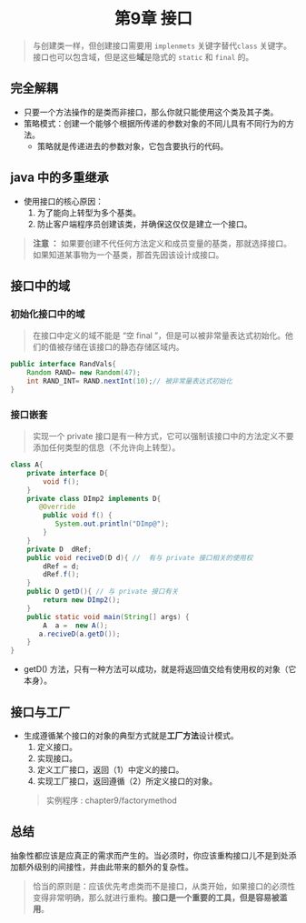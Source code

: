 # <center> 第9章 接口 </center> #
> 与创建类一样，但创建接口需要用 `implenmets` 关键字替代`class` 关键字。接口也可以包含域，但是这些**域**是隐式的 `static` 和 `final` 的。

## 完全解耦
- 只要一个方法操作的是类而非接口，那么你就只能使用这个类及其子类。
- 策略模式：创建一个能够个根据所传递的参数对象的不同儿具有不同行为的方法。  
    - 策略就是传递进去的参数对象，它包含要执行的代码。
    
## java 中的多重继承
- 使用接口的核心原因：
    1. 为了能向上转型为多个基类。
    2. 防止客户端程序员创建该类，并确保这仅仅是建立一个接口。
> **注意 ：** 如果要创建不代任何方法定义和成员变量的基类，那就选择接口。如果知道某事物为一个基类，那首先因该设计成接口。

## 接口中的域
### 初始化接口中的域
>  在接口中定义的域不能是 “空 final ”，但是可以被非常量表达式初始化。他们的值被存储在该接口的静态存储区域内。
```java
public interface RandVals{
    Random RAND= new Random(47);
    int RAND_INT= RAND.nextInt(10);// 被非常量表达式初始化
}
```

### 接口嵌套
> 实现一个 private 接口是有一种方式，它可以强制该接口中的方法定义不要添加任何类型的信息（不允许向上转型）。
```java
class A{
    private interface D{
        void f();
    }
    private class DImp2 implements D{
       @Override
        public void f() {
           System.out.println("DImp@");
        }
    }
    private D  dRef;
    public void reciveD(D d){ //  有与 private 接口相关的使用权  
        dRef = d;
        dRef.f();
    }
    public D getD(){ // 与 private 接口有关
        return new DImp2();
    }
    public static void main(String[] args) {
        A  a =  new A();
       a.reciveD(a.getD()); 
    }
}
```
- getD() 方法，只有一种方法可以成功，就是将返回值交给有使用权的对象（它本身）。

## 接口与工厂
- 生成遵循某个接口的对象的典型方式就是**工厂方法**设计模式。
    1. 定义接口。
    2. 实现接口。
    3. 定义工厂接口，返回（1）中定义的接口。
    4. 实现工厂接口，返回遵循（2）所定义接口的对象。
    >   实例程序 : chapter9/factorymethod

## 总结
抽象性都应该是应真正的需求而产生的。当必须时，你应该重构接口儿不是到处添加额外级别的间接性，并由此带来的额外的复杂性。
> 恰当的原则是：应该优先考虑类而不是接口，从类开始，如果接口的必须性变得非常明确，那么就进行重构。**接口是一个重要的工具，但是容易被滥用**。 